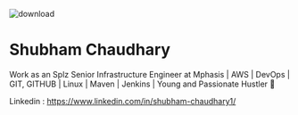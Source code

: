 ![download](https://github.com/18shubham/Shubham_Portfolio/assets/93237424/35962e73-353e-40dc-acb3-4fa62a9263e2)
# Shubham Chaudhary
Work as an Splz Senior Infrastructure Engineer at Mphasis | AWS | DevOps | GIT, GITHUB | Linux | Maven | Jenkins | Young and Passionate Hustler 🥊

Linkedin : https://www.linkedin.com/in/shubham-chaudhary1/
